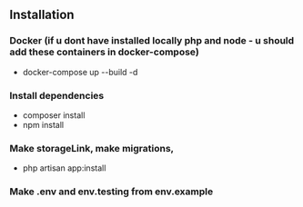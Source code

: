 
## Installation

### Docker (if u dont have installed locally php and node - u should add these containers in docker-compose)
  - docker-compose up --build -d

### Install dependencies
  - composer install
  - npm install

### Make storageLink, make migrations,
  - php artisan app:install

### Make .env and env.testing from env.example 

